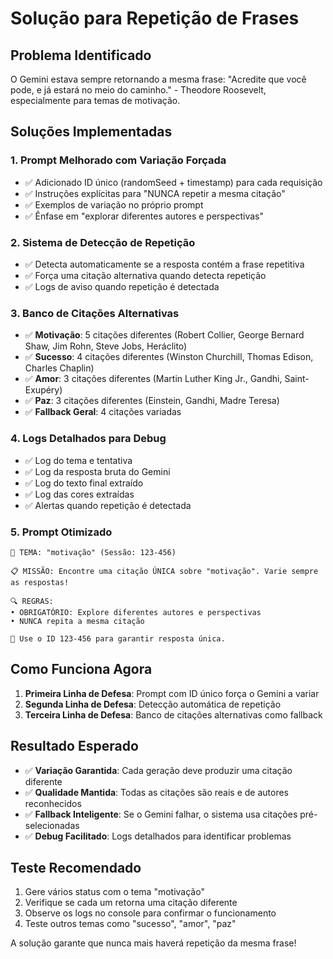 # Solução para Repetição de Frases

## Problema Identificado
O Gemini estava sempre retornando a mesma frase: "Acredite que você pode, e já estará no meio do caminho." - Theodore Roosevelt, especialmente para temas de motivação.

## Soluções Implementadas

### 1. **Prompt Melhorado com Variação Forçada**
- ✅ Adicionado ID único (randomSeed + timestamp) para cada requisição
- ✅ Instruções explícitas para "NUNCA repetir a mesma citação"
- ✅ Exemplos de variação no próprio prompt
- ✅ Ênfase em "explorar diferentes autores e perspectivas"

### 2. **Sistema de Detecção de Repetição**
- ✅ Detecta automaticamente se a resposta contém a frase repetitiva
- ✅ Força uma citação alternativa quando detecta repetição
- ✅ Logs de aviso quando repetição é detectada

### 3. **Banco de Citações Alternativas**
- ✅ **Motivação**: 5 citações diferentes (Robert Collier, George Bernard Shaw, Jim Rohn, Steve Jobs, Heráclito)
- ✅ **Sucesso**: 4 citações diferentes (Winston Churchill, Thomas Edison, Charles Chaplin)
- ✅ **Amor**: 3 citações diferentes (Martin Luther King Jr., Gandhi, Saint-Exupéry)
- ✅ **Paz**: 3 citações diferentes (Einstein, Gandhi, Madre Teresa)
- ✅ **Fallback Geral**: 4 citações variadas

### 4. **Logs Detalhados para Debug**
- ✅ Log do tema e tentativa
- ✅ Log da resposta bruta do Gemini
- ✅ Log do texto final extraído
- ✅ Log das cores extraídas
- ✅ Alertas quando repetição é detectada

### 5. **Prompt Otimizado**
```
🎯 TEMA: "motivação" (Sessão: 123-456)

📋 MISSÃO: Encontre uma citação ÚNICA sobre "motivação". Varie sempre as respostas!

🔍 REGRAS:
• OBRIGATÓRIO: Explore diferentes autores e perspectivas
• NUNCA repita a mesma citação

🎲 Use o ID 123-456 para garantir resposta única.
```

## Como Funciona Agora

1. **Primeira Linha de Defesa**: Prompt com ID único força o Gemini a variar
2. **Segunda Linha de Defesa**: Detecção automática de repetição
3. **Terceira Linha de Defesa**: Banco de citações alternativas como fallback

## Resultado Esperado

- ✅ **Variação Garantida**: Cada geração deve produzir uma citação diferente
- ✅ **Qualidade Mantida**: Todas as citações são reais e de autores reconhecidos
- ✅ **Fallback Inteligente**: Se o Gemini falhar, o sistema usa citações pré-selecionadas
- ✅ **Debug Facilitado**: Logs detalhados para identificar problemas

## Teste Recomendado

1. Gere vários status com o tema "motivação"
2. Verifique se cada um retorna uma citação diferente
3. Observe os logs no console para confirmar o funcionamento
4. Teste outros temas como "sucesso", "amor", "paz"

A solução garante que nunca mais haverá repetição da mesma frase!